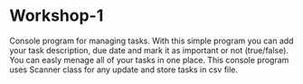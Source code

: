 # Workshop-1
Console program for managing tasks. With this simple program you can add your task description, due date and mark it as important or not (true/false). 
You can easly menage all of your tasks in one place.
This console program uses Scanner class for any update and store tasks in csv file.
